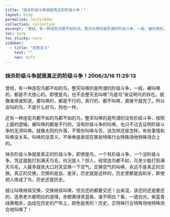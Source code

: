 ```yaml
---
title: "抹杀阶级斗争就是真正的阶级斗争！"
layout: blog
permalink: /mzfx/030/
collection: collection
excerpt: "曾经，有一种连鸵鸟都不如的鸟，整天叫唤的是所谓的阶级斗争，一般，被叫唤的，都是不大放心的。即使是鸟，也不会整天去叫唤“鸟是鸟”来证明鸟的存在。就像谁用谁知道，要叫唤的，都是不行的。真行的，都不叫唤，直接干就完了。所以会叫的鸟，不是什么好鸟，狗也一样。"
toc: ture
toc_sticky: ture
sidebar:
  - title: "民族复兴"
    text: ""
    nav: mzfx
---
```


### 抹杀阶级斗争就是真正的阶级斗争！2006/3/16 11:29:13 

曾经，有一种连鸵鸟都不如的鸟，整天叫唤的是所谓的阶级斗争，一般，被叫唤的，都是不大放心的。即使是鸟，也不会整天去叫唤“鸟是鸟”来证明鸟的存在。就像谁用谁知道，要叫唤的，都是不行的。真行的，都不叫唤，直接干就完了。所以会叫的鸟，不是什么好鸟，狗也一样。

还有一种连鸵鸟都不如的鸟都不如的鸟，整天叫唤的是所谓的没有阶级斗争，按照上面的逻辑，被叫唤的都是不行的，没有阶级斗争的叫唤，也只不过去证明阶级斗争的无须叫唤。就像太阳的升落，不管你叫唤与否，该怎样还是怎样。有些事情和叫唤没关系，叫唤的没意义，不单单是表现在某些特殊行业特殊场地特殊场合上的。

抹杀阶级斗争就是真正的阶级斗争，即使是鸟，一个有阶级斗争，一个没阶级斗争，凭这就能打到满天鸟毛，何况是人？但人，经常连鸟都不如，鸟至少能打到满天鸟毛，人最多就张大口对天交换一下空气。交换空气的叫唤，永远不是真正的交换。真正的交换，交换的是血、是牙。历史就是这样的，历史里都是血和牙，即使把人炼成了鸟，历史还是历史。

就让叫唤继续交换，交换继续叫唤，但交还的都要交还！出来混，该还的还是要还的，连黑老大都明白的道理，赤橙黄绿青蓝紫，谁不明白？看，一道白光，紫蓝青绿黄橙赤，血绽在历史的尸布上，颜色是黑的！历史，正特殊行业特殊场地特殊场合地叫唤了！